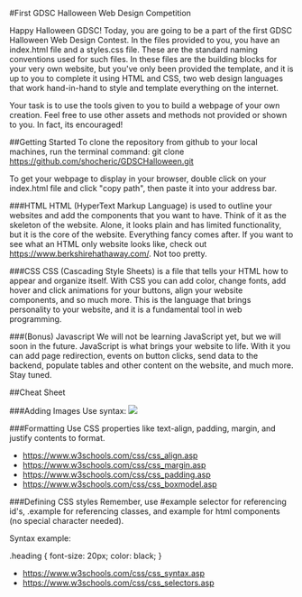 #First GDSC Halloween Web Design Competition


Happy Halloween GDSC! Today, you are going to be a part of the first GDSC Halloween Web Design Contest. In the files provided to you, you have an index.html file and a styles.css file. These are the standard naming conventions used for such files. In these files are the building blocks for your very own website, but you've only been provided the template, and it is up to you to complete it using HTML and CSS, two web design languages that work hand-in-hand to style and template everything on the internet. 

Your task is to use the tools given to you to build a webpage of your own creation. Feel free to use other assets and methods not provided or shown to you. In fact, its encouraged!

##Getting Started
To clone the repository from github to your local machines, run the terminal command:
    git clone https://github.com/shocheric/GDSCHalloween.git

To get your webpage to display in your browser, double click on your index.html file and click "copy path", then paste it into your address bar.


###HTML
HTML (HyperText Markup Language) is used to outline your websites and add the components that you want to have. Think of it as the skeleton of the website. Alone, it looks plain and has limited functionality, but it is the core of the website. Everything fancy comes after. If you want to see what an HTML only website looks like, check out https://www.berkshirehathaway.com/. Not too pretty.


###CSS
CSS (Cascading Style Sheets) is a file that tells your HTML how to appear and organize itself. With CSS you can add color, change fonts, add hover and click animations for your buttons, align your website components, and so much more. This is the language that brings personality to your website, and it is a fundamental tool in web programming.

###(Bonus) Javascript
We will not be learning JavaScript yet, but we will soon in the future. JavaScript is what brings your website to life. With it you can add page redirection, events on button clicks, send data to the backend, populate tables and other content on the website, and much more. Stay tuned.


##Cheat Sheet

###Adding Images
Use syntax: <img class="image" src="<relative path>"/>


###Formatting
Use CSS properties like text-align, padding, margin, and justify contents to format.
- https://www.w3schools.com/css/css_align.asp
- https://www.w3schools.com/css/css_margin.asp
- https://www.w3schools.com/css/css_padding.asp
- https://www.w3schools.com/css/css_boxmodel.asp


###Defining CSS styles
Remember, use #example selector for referencing id's, .example for referencing classes, and example for html components (no special character needed). 

Syntax example:

.heading {
    font-size: 20px;
    color: black;
}

- https://www.w3schools.com/css/css_syntax.asp
- https://www.w3schools.com/css/css_selectors.asp
